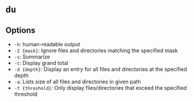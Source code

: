 # `du`

## Options

* `-h`: human-readable output
* `-I {mask}`: Ignore files and directories matching the specified mask
* `-s`: Summarize
* `-c`: Display grand total
* `-d {depth}`: Display an entry for all files and directories at the specified depth
* `-a`: Lists size of all files and directories in given path
* `-t {threshold}`: Only display files/directories that exceed the specified threshold
